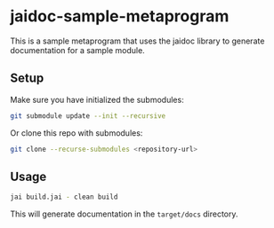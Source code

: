 # jaidoc-sample-metaprogram

This is a sample metaprogram that uses the jaidoc library to generate documentation for a sample module.

## Setup

Make sure you have initialized the submodules:

```sh
git submodule update --init --recursive
```

Or clone this repo with submodules:

```sh
git clone --recurse-submodules <repository-url>
```

## Usage

```sh
jai build.jai - clean build
```

This will generate documentation in the `target/docs` directory.